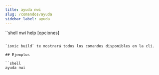 ```yaml
---
title: ayuda nwi
slug: /comandos/ayuda
sidebar_label: ayuda
---
```

``shell
nwi help [opciones]
```

`ionic build` te mostrará todos los comandos disponibles en la cli.

## Ejemplos

``shell
ayuda nwi
```